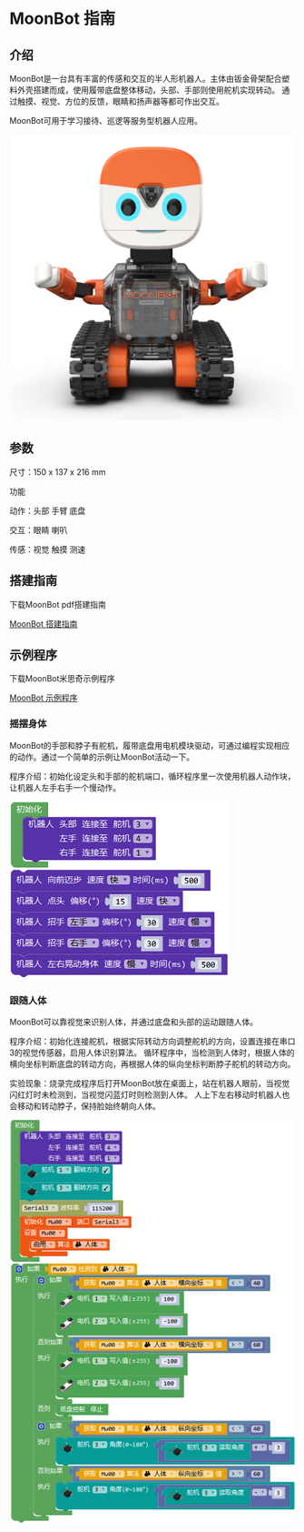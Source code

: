 # MoonBot 指南

## 介绍

MoonBot是一台具有丰富的传感和交互的半人形机器人。主体由钣金骨架配合塑料外壳搭建而成，使用履带底盘整体移动，头部、手部则使用舵机实现转动。
通过触摸、视觉、方位的反馈，眼睛和扬声器等都可作出交互。

MoonBot可用于学习接待、巡逻等服务型机器人应用。

![](./images/render_MoonBot.png)

## 参数

尺寸：150 x 137 x 216 mm

功能

动作：头部 手臂 底盘

交互：眼睛 喇叭

传感：视觉 触摸 测速

## 搭建指南

下载MoonBot pdf搭建指南

[MoonBot 搭建指南](https://github.com/mu-opensource/Morpx-docs/raw/master/MoonBot/MoonBot_Structure/docs/MoonBot_manual_cn.pdf)

## 示例程序

下载MoonBot米思奇示例程序

[MoonBot 示例程序](https://github.com/mu-opensource/Morpx-docs/raw/master/MoonBot/MoonBot_Structure/sources/Mixly_example_MoonBot.zip)

### 摇摆身体

MoonBot的手部和脖子有舵机，履带底盘用电机模块驱动，可通过编程实现相应的动作。通过一个简单的示例让MoonBot活动一下。

程序介绍：初始化设定头和手部的舵机端口，循环程序里一次使用机器人动作块，让机器人左手右手一个慢动作。

![](./images/Mixly_MoonBot_shake.png)

### 跟随人体

MoonBot可以靠视觉来识别人体，并通过底盘和头部的运动跟随人体。

程序介绍：初始化连接舵机，根据实际转动方向调整舵机的方向，设置连接在串口3的视觉传感器，启用人体识别算法。
循环程序中，当检测到人体时，根据人体的横向坐标判断底盘的转动方向，再根据人体的纵向坐标判断脖子舵机的转动方向。

实验现象：烧录完成程序后打开MoonBot放在桌面上，站在机器人眼前，当视觉闪红灯时未检测到，当视觉闪蓝灯时则检测到人体。
人上下左右移动时机器人也会移动和转动脖子，保持脸始终朝向人体。

![](./images/Mixly_MoonBot_followBody.png)
